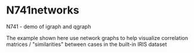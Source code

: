 # N741networks

N741 - demo of igraph and qgraph 

The example shown here use network graphs to help visualize correlation matrices / "similarities" between cases in the built-in IRIS dataset


